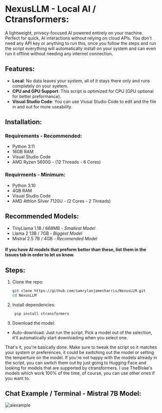 # NexusLLM - Local AI / Ctransformers:

A lightweight, privacy-focused AI powered entirely on your machine. Perfect for quick, AI interactions without relying on cloud APIs. You don't need any API key or anything to run this, once you follow the steps and run the script everything will automatically install on your system and can even run it offline without needing any internet connection. 

## Features:
- **Local**: No data leaves your system, all of it stays there only and runs completely on your syetem. 
- **CPU and GPU Support**: This script is optimized for CPU (GPU optional for better preformance).
- **Visual Studio Code**: You can use Viusal Studio Code to edit and the file in and out for more useability.

## Installation:
### Requirements - Recommended:
- Python 3.11  
- 16GB RAM
- Visual Studio Code
- AMD Ryzen 5600G - (12 Threads - 6 Cores)

### Requirments - Minimum:
- Python 3.10
- 4GB RAM
- Visual Studio Code
- AMD Athlon Silver 7120U - (2 Cores - 2 Threads)


## Recommended Models:
- TinyLlama 1.1B / 668MB - *Smallest Model*
- Llama 2 13B / 7GB - *Biggest Model*
- Mistral 2.5 7B / 4GB - *Recomended Model*

#### If you have AI models that preform better than these, list them in the Issues tab in order to let us know.

## Steps:
1. Clone the repo:  
   ```bash
   git clone https://github.com/samrylanjamesharris/NexusLLM.git
   cd NexusLLM
   
2. Install dependencies:
   ```bash
    pip install ctransformers

3. Download the model:
- Auto-download: Just run the script. Pick a model out of the selection, it'll automatically start downloading when you select one.

That's it, you're basically done.
Make sure to tweak the script so it matches your system or preferences, it could be switching out the model or setting the temperture on the model. 
If you're not happy with the models already in the script, you can switch them out by just going to Hugging Face and looking for models that are supported by ctransformers. I use TheBloke's models which work 100% of the time, of course, you can use other ones if you want to.

## Chat Example / Terminal - Mistral 7B Model:
![aiexample](https://github.com/user-attachments/assets/9f636660-9884-472e-88c6-5f107bc1ee1c)

